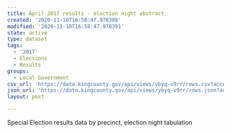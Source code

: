 ```yaml
---
title: April 2017 results - election night abstract
created: '2020-11-10T16:58:47.978380'
modified: '2020-11-10T16:58:47.978391'
state: active
type: dataset
tags:
  - '2017'
  - Elections
  - Results
groups:
  - Local Government
csv_url: 'https://data.kingcounty.gov/api/views/ybyq-v9rr/rows.csv?accessType=DOWNLOAD'
json_url: 'https://data.kingcounty.gov/api/views/ybyq-v9rr/rows.json?accessType=DOWNLOAD'
layout: post

---
```

Special Election results data by precinct, election night tabulation
